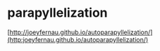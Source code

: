 # parapyllelization

[http://joeyfernau.github.io/autoparapyllelization/](http:joeyfernau.github.io/autoparapyllelization/)

